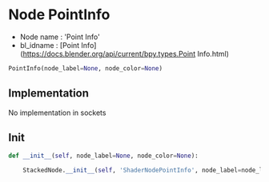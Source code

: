 # Node PointInfo

- Node name : 'Point Info'
- bl_idname : [Point Info](https://docs.blender.org/api/current/bpy.types.Point Info.html)


``` python
PointInfo(node_label=None, node_color=None)
```
## Implementation

No implementation in sockets

## Init

``` python
def __init__(self, node_label=None, node_color=None):

    StackedNode.__init__(self, 'ShaderNodePointInfo', node_label=node_label, node_color=node_color)
```
